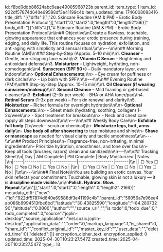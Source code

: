 id: f8bd0ddb86624abc9eae49005968723b
parent_id: 
item_type: 1
item_id: 922df57874d640e69588df3e41199c4b
item_updated_time: 1746008083416
title_diff: "[{\"diffs\":[[1,\"20. Skincare Routine (AM & PM) – Erotic Body Presentation Protocol\"]],\"start1\":0,\"start2\":0,\"length1\":0,\"length2\":66}]"
body_diff: "[{\"diffs\":[[1,\"# Skincare Routine (AM & PM) – Erotic Body Presentation Protocol\\\n\\\n## Objective\\\nCreate a flawless, touchable, glowing appearance that enhances your erotic presence during training, edging, and daily life. This routine focuses on hydration, exfoliation, and anti-aging with simplicity and sensual ritual.\\\n\\\n---\\\n\\\n## Morning Routine (AM)\\\n### Step-by-Step (Approx. 5–10 min)\\\n1. **Cleanser** – Gentle, non-stripping face wash\\\n2. **Vitamin C Serum** – Brightening and antioxidant defense\\\n3. **Moisturizer** – Lightweight, hydrating, non-comedogenic\\\n4. **Sunscreen (SPF 50+)** – Daily mandatory layer, even indoors\\\n\\\n> **Optional Enhancements:**\\\n> - Eye cream for puffiness or dark circles\\\n> - Lip balm with SPF\\\n\\\n---\\\n\\\n## Evening Routine (PM)\\\n### Step-by-Step (Approx. 10–15 min)\\\n1. **Oil Cleanser (if wearing sunscreen/makeup)**\\\n2. **Second Cleanse** – Mild foaming or gel-based cleanser\\\n3. **Exfoliant** (2–3x per week) – BHA or AHA toner/pad\\\n4. **Retinol Serum** (1–3x per week) – For skin renewal and clarity\\\n5. **Moisturizer** – Richer formula for overnight hydration\\\n\\\n> **Optional Enhancements:**\\\n> - Sheet mask (hydrating, soothing, collagen) 1–2x/week\\\n> - Spot treatment for breakouts\\\n> - Neck and chest care (apply all steps downward)\\\n\\\n---\\\n\\\n## Weekly Body Care\\\n- **Exfoliate full body** (2x/week – scrub or chemical)\\\n- **Moisturize legs, butt, arms daily**\\\n- **Use body oil after showering** to trap moisture and shine\\\n- **Shave or manscape** as needed for visual clarity and tactile smoothness\\\n\\\n---\\\n\\\n## Product Principles\\\n- Fragrance-free, non-irritating, minimal ingredients\\\n- Prioritize hydration, smoothness, and tone over fads\\\n- Keep all tools (brushes, razors) clean and sanitized\\\n\\\n---\\\n\\\n## Tracking Sheet\\\n| Day | AM Complete | PM Complete | Body Moisturized | Notes |\\\n|-----|-------------|-------------|------------------|-------|\\\n|     | ☐ Yes ☐ No  | ☐ Yes ☐ No  | ☐ Yes ☐ No       |       |\\\n|     | ☐ Yes ☐ No  | ☐ Yes ☐ No  | ☐ Yes ☐ No       |       |\\\n\\\n---\\\n\\\n## Final Note\\\nYou are building an erotic canvas. Your skin reflects your commitment. Touchable, glowing skin is not a luxury — it is **discipline made visible.**\\\n\\\n**Polish. Hydrate. Glow. Repeat.**\\\n\\\n\"]],\"start1\":0,\"start2\":0,\"length1\":0,\"length2\":2166}]"
metadata_diff: {"new":{"id":"922df57874d640e69588df3e41199c4b","parent_id":"56056a7e96ee4ab086b6994513fbe6bd","latitude":"30.43825590","longitude":"-84.28073290","altitude":"0.0000","author":"","source_url":"","is_todo":0,"todo_due":0,"todo_completed":0,"source":"joplin-desktop","source_application":"net.cozic.joplin-desktop","application_data":"","order":0,"markup_language":1,"is_shared":0,"share_id":"","conflict_original_id":"","master_key_id":"","user_data":"","deleted_time":0},"deleted":[]}
encryption_cipher_text: 
encryption_applied: 0
updated_time: 2025-04-30T10:23:27.547Z
created_time: 2025-04-30T10:23:27.547Z
type_: 13